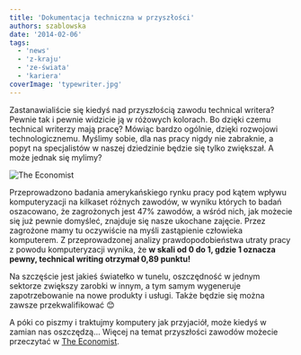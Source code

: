 ```yaml
---
title: 'Dokumentacja techniczna w przyszłości'
authors: szablowska
date: '2014-02-06'
tags:
  - 'news'
  - 'z-kraju'
  - 'ze-świata'
  - 'kariera'
coverImage: 'typewriter.jpg'
---
```


Zastanawialiście się kiedyś nad przyszłością zawodu technical writera? Pewnie
tak i pewnie widzicie ją w różowych kolorach. Bo dzięki czemu technical writerzy
mają pracę? Mówiąc bardzo ogólnie, dzięki rozwojowi technologicznemu. Myślimy
sobie, dla nas pracy nigdy nie zabraknie, a popyt na specjalistów w naszej
dziedzinie będzie się tylko zwiększał. A może jednak się mylimy?

<!--truncate-->

![The Economist](images/economist.jpg)

Przeprowadzono badania amerykańskiego rynku pracy pod kątem wpływu
komputeryzacji na kilkaset różnych zawodów, w wyniku których to badań
oszacowano, że zagrożonych jest 47% zawodów, a wśród nich, jak możecie się już
pewnie domyśleć, znajduje się nasze ukochane zajęcie. Przez zagrożone mamy tu
oczywiście na myśli zastąpienie człowieka komputerem. Z przeprowadzonej analizy
prawdopodobieństwa utraty pracy z powodu komputeryzacji wynika, że **w skali od
0 do 1, gdzie 1 oznacza pewny, technical writing otrzymał 0,89 punktu!**

Na szczęście jest jakieś światełko w tunelu, oszczędność w jednym sektorze
zwiększy zarobki w innym, a tym samym wygeneruje zapotrzebowanie na nowe
produkty i usługi. Także będzie się można zawsze przekwalifikować 😊

A póki co piszmy i traktujmy komputery jak przyjaciół, może kiedyś w zamian nas
oszczędzą... Więcej na temat przyszłości zawodów możecie przeczytać w
[The Economist](http://www.economist.com/news/briefing/21594264-previous-technological-innovation-has-always-delivered-more-long-run-employment-not-less).
